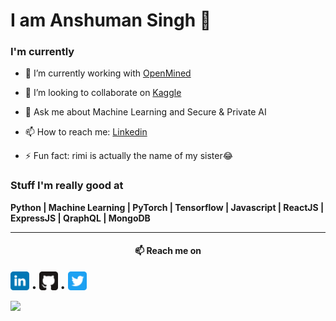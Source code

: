 # I am Anshuman Singh 👋
### I'm currently

- 🔭 I’m currently working with [OpenMined](https://www.openmined.org/)

- 👯 I’m looking to collaborate on [Kaggle](https://www.kaggle.com/rimijoker)

- 💬 Ask me about Machine Learning and Secure & Private AI

- 📫 How to reach me: [Linkedin](https://www.linkedin.com/in/iamanshumansingh/)

- ⚡ Fun fact: rimi is actually the name of my sister😂

 ### Stuff I'm really good at 

**Python | Machine Learning | PyTorch | Tensorflow | Javascript | ReactJS | ExpressJS | QraphQL | MongoDB**

---

<h4 align='center'>📫 Reach me on</h4>

<p align='center'>

<a href = https://www.linkedin.com/in/iamanshumansingh><img src=https://raw.githubusercontent.com/edent/SuperTinyIcons/master/images/svg/linkedin.svg height='30' weight='30'></a> • <a href = https://github.com/rimijoker><img src=https://raw.githubusercontent.com/edent/SuperTinyIcons/master/images/svg/github.svg height='30' weight='30'></a> • <a href = https://twitter.com/rimijoker><img src=https://raw.githubusercontent.com/edent/SuperTinyIcons/master/images/svg/twitter.svg height='30' weight='30'></a></p>

![](https://komarev.com/ghpvc/?username=rimijoker&style=flat-square)
